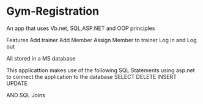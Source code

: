 # Gym-Registration
An app that uses Vb.net, SQL,ASP.NET and OOP principles

Features
Add trainer
Add Member
Assign Member to trainer
Log in and Log out

All stored in a MS database

This applicattion makes use of the following SQL Statements using asp.net to connect the application to the database
SELECT 
DELETE
INSERT
UPDATE

AND SQL Joins
